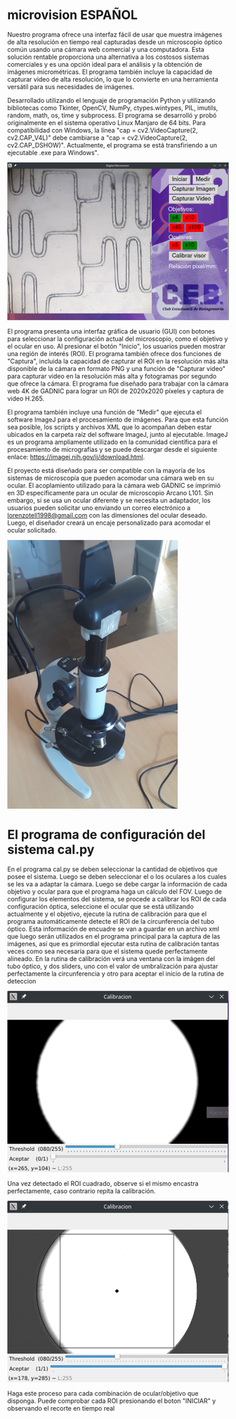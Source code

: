# microvision ESPAÑOL

Nuestro programa ofrece una interfaz fácil de usar que muestra imágenes de alta resolución en tiempo real capturadas desde un microscopio óptico común usando una cámara web comercial y una computadora. Esta solución rentable proporciona una alternativa a los costosos sistemas comerciales y es una opción ideal para el análisis y la obtención de imágenes micrométricas. El programa también incluye la capacidad de capturar video de alta resolución, lo que lo convierte en una herramienta versátil para sus necesidades de imágenes.

Desarrollado utilizando el lenguaje de programación Python y utilizando bibliotecas como Tkinter, OpenCV, NumPy, ctypes.wintypes, PIL, imutils, random, math, os, time y subprocess. El programa se desarrolló y probó originalmente en el sistema operativo Linux Manjaro de 64 bits. Para compatibilidad con Windows, la línea "cap = cv2.VideoCapture(2, cv2.CAP_V4L)" debe cambiarse a "cap = cv2.VideoCapture(2, cv2.CAP_DSHOW)". Actualmente, el programa se está transfiriendo a un ejecutable .exe para Windows".

![texto alternativo](https://github.com/LorenzoTell/microvision/blob/main/GUI.png)

El programa presenta una interfaz gráfica de usuario (GUI) con botones para seleccionar la configuración actual del microscopio, como el objetivo y el ocular en uso. Al presionar el botón "Inicio", los usuarios pueden mostrar una región de interés (ROI). El programa también ofrece dos funciones de "Captura", incluida la capacidad de capturar el ROI en la resolución más alta disponible de la cámara en formato PNG y una función de "Capturar video" para capturar video en la resolución más alta y fotogramas por segundo que ofrece la cámara. El programa fue diseñado para trabajar con la cámara web 4K de GADNIC para lograr un ROI de 2020x2020 píxeles y captura de video H.265.

El programa también incluye una función de "Medir" que ejecuta el software ImageJ para el procesamiento de imágenes. Para que esta función sea posible, los scripts y archivos XML que lo acompañan deben estar ubicados en la carpeta raíz del software ImageJ, junto al ejecutable. ImageJ es un programa ampliamente utilizado en la comunidad científica para el procesamiento de micrografías y se puede descargar desde el siguiente enlace: https://imagej.nih.gov/ij/download.html.

El proyecto está diseñado para ser compatible con la mayoría de los sistemas de microscopía que pueden acomodar una cámara web en su ocular. El acoplamiento utilizado para la cámara web GADNIC se imprimió en 3D específicamente para un ocular de microscopio Arcano L101. Sin embargo, si se usa un ocular diferente y se necesita un adaptador, los usuarios pueden solicitar uno enviando un correo electrónico a lorenzotell1998@gmail.com con las dimensiones del ocular deseado. Luego, el diseñador creará un encaje personalizado para acomodar el ocular solicitado.

![texto alternativo](https://github.com/LorenzoTell/microvision/blob/main/adaptador.png)


# El programa de configuración del sistema cal.py

En el programa cal.py se deben seleccionar la cantidad de objetivos que posee el sistema. Luego se deben seleccionar el o los oculares a los cuales se les va a adaptar la cámara. Luego se debe cargar la información de cada objetivo y ocular para que el programa haga un cálculo del FOV. Luego de configurar los elementos del sistema, se procede a calibrar los ROI de cada configuración óptica, seleccione el ocular que se está utilizando actualmente y el objetivo, ejecute la rutina de calibración para que el programa automáticamente detecte el ROI de la circunferencia del tubo óptico. Esta información de encuadre se van a guardar en un archivo xml que luego serán utilizados en el programa principal para la captura de las imágenes, así que es primordial ejecutar esta rutina de calibración tantas veces como sea necesaria para que el sistema quede perfectamente alineado. En la rutina de calibración verá una ventana con la imágen del tubo óptico, y dos sliders, uno con el valor de umbralización para ajustar perfectamente la circunferencia y otro para aceptar el inicio de la rutina de deteccion

![alt text](https://github.com/LorenzoTell/microvision/blob/main/circuloCal.png)

Una vez detectado el ROI cuadrado, observe si el mismo encastra perfectamente, caso contrario repita la calibración.

![alt text](https://github.com/LorenzoTell/microvision/blob/main/circuloFin.png)

Haga este proceso para cada combinación de ocular/objetivo que disponga. Puede comprobar cada ROI presionando el boton "INICIAR" y observando el recorte en tiempo real 
